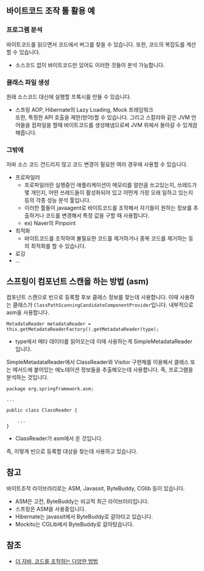 ## 바이트코드 조작 툴 활용 예
### 프로그램 분석
바이트코드를 읽으면서 코드에서 버그를 찾을 수 있습니다. 또한, 코드의 복잡도를 계산할 수 있습니다.
* 소스코드 없이 바이트코드만 있어도 이러한 것들이 분석 가능합니다.

### 클래스 파일 생성
원래 소스코드 대신에 실행할 프록시를 만들 수 있습니다. 
* 스프링 AOP, Hibernate의 Lazy Loading, Mock 프레임워크   
또한, 특정한 API 호출을 제한(방어)할 수 있습니다. 그리고 스칼라와 같은 JVM 언어들을 컴파일을 할때 바이트코드를 생성해냄으로써 JVM 위에서 돌아갈 수 있게끔 해줍니다.

### 그밖에
자바 소스 코드 건드리지 않고 코드 변경이 필요한 여러 경우에 사용할 수 있습니다.
* 프로파일러
  * 프로파일러란 실행중인 애플리케이션이 메모리를 얼만큼 쓰고있는지, 쓰레드가 몇 개인지, 어떤 쓰레드들이 활성화되어 있고 어떤게 가장 오래 일하고 있는지 등의 각종 성능 분석 툴입니다.
  * 이러한 툴들이 javaagent로 바이트코드를 조작해서 자기들이 원하는 정보를 추출하거나 코드를 변경해서 특정 값을 구할 때 사용합니다.
  * ex) Naver의 Pinpoint
* 최적화
  * 바이트코드를 조작하여 불필요한 코드를 제거하거나 중복 코드를 제거하는 등의 최적화를 할 수 있습니다.
* 로깅
* ...

## 스프링이 컴포넌트 스캔을 하는 방법 (asm)
컴포넌트 스캔으로 빈으로 등록할 후보 클래스 정보를 찾는데 사용합니다. 이때 사용하는 클래스가 ```ClassPathScanningCandidateComponentProvider```입니다. 내부적으로 asm을 사용합니다. 
```
MetadataReader metadataReader = this.getMetadataReaderFactory().getMetadataReader(type);
```
* type에서 메타 데이터를 읽어오는데 이때 사용하는게 SimpleMetadataReader 입니다.

SimpleMetadataReader에서 ClassReader와 Visitor 구현체를 이용해서 클래스 또는 메서드에 붙어있는 애노테이션 정보들을 추출해오는데 사용합니다. 즉, 프로그램을 분석하는 것입니다.
```
package org.springframework.asm;

...

public class ClassReader {

    ...
}
```
* ClassReader가 asm에서 온 것입니다.

즉, 이렇게 빈으로 등록할 대상을 찾는데 사용하고 있습니다.

## 참고
바이트조작 라이브러리로는 ASM, Javassit, ByteBuddy, CGlib 등이 있습니다.
* ASM은 고전, ByteBuddy는 비교적 최근 라이브러리입니다.
* 스프링은 ASM을 사용중입니다.
* Hibernate는 javassit에서 ByteBuddy로 갈아타고 있습니다.
* Mockito는 CGLib에서 ByteBuddy로 갈아탔습니다.

## 참조
* [더 자바, 코드를 조작하는 다양한 방법](https://www.inflearn.com/course/the-java-code-manipulation/dashboard)